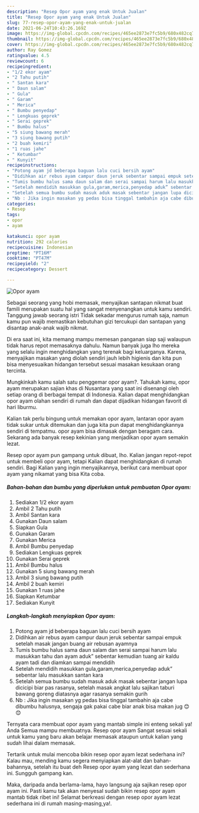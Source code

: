 ```yaml
---
description: "Resep Opor ayam yang enak Untuk Jualan"
title: "Resep Opor ayam yang enak Untuk Jualan"
slug: 77-resep-opor-ayam-yang-enak-untuk-jualan
date: 2021-06-24T10:43:26.169Z
image: https://img-global.cpcdn.com/recipes/465ee2873e7fc5b9/680x482cq70/opor-ayam-foto-resep-utama.jpg
thumbnail: https://img-global.cpcdn.com/recipes/465ee2873e7fc5b9/680x482cq70/opor-ayam-foto-resep-utama.jpg
cover: https://img-global.cpcdn.com/recipes/465ee2873e7fc5b9/680x482cq70/opor-ayam-foto-resep-utama.jpg
author: Ray Gomez
ratingvalue: 4.5
reviewcount: 6
recipeingredient:
- "1/2 ekor ayam"
- "2 Tahu putih"
- " Santan kara"
- " Daun salam"
- " Gula"
- " Garam"
- " Merica"
- " Bumbu penyedap"
- " Lengkuas geprek"
- " Serai geprek"
- " Bumbu halus"
- "5 siung bawang merah"
- "3 siung bawang putih"
- "2 buah kemiri"
- "1 ruas jahe"
- " Ketumbar"
- " Kunyit"
recipeinstructions:
- "Potong ayam jd beberapa baguan lalu cuci bersih ayam"
- "Didihkan air rebus ayam campur daun jeruk sebentar sampai empuk setelah masak jangan buang air rebusan ayamnya"
- "Tumis bumbu halus sama daun salam dan serai sampai harum lalu masukkan tahu dan ayam aduk” sebentar kemudian tuang air kaldu ayam tadi dan diamkan sampai mendidih"
- "Setelah mendidih masukkan gula,garam,merica,penyedap aduk” sebentar lalu masukkan santan kara"
- "Setelah semua bumbu sudah masuk aduk masak sebentar jangan lupa dicicipi biar pas rasanya, setelah masak angkat lalu sajikan taburi bawang goreng diatasnya agar rasanya semakin gurih"
- "Nb : Jika ingin masakan yg pedas bisa tinggal tambahin aja cabe dibumbu halusnya, sengaja gak pakai cabe biar anak bisa makan jug 😊😊"
categories:
- Resep
tags:
- opor
- ayam

katakunci: opor ayam 
nutrition: 292 calories
recipecuisine: Indonesian
preptime: "PT16M"
cooktime: "PT47M"
recipeyield: "2"
recipecategory: Dessert

---
```



![Opor ayam](https://img-global.cpcdn.com/recipes/465ee2873e7fc5b9/680x482cq70/opor-ayam-foto-resep-utama.jpg)

Sebagai seorang yang hobi memasak, menyajikan santapan nikmat buat famili merupakan suatu hal yang sangat menyenangkan untuk kamu sendiri. Tanggung jawab seorang istri Tidak sekadar mengurus rumah saja, namun kamu pun wajib memastikan kebutuhan gizi tercukupi dan santapan yang disantap anak-anak wajib nikmat.

Di era  saat ini, kita memang mampu memesan panganan siap saji walaupun tidak harus repot memasaknya dahulu. Namun banyak juga lho mereka yang selalu ingin menghidangkan yang terenak bagi keluarganya. Karena, menyajikan masakan yang diolah sendiri jauh lebih higienis dan kita pun bisa menyesuaikan hidangan tersebut sesuai masakan kesukaan orang tercinta. 



Mungkinkah kamu salah satu penggemar opor ayam?. Tahukah kamu, opor ayam merupakan sajian khas di Nusantara yang saat ini disenangi oleh setiap orang di berbagai tempat di Indonesia. Kalian dapat menghidangkan opor ayam olahan sendiri di rumah dan dapat dijadikan hidangan favorit di hari liburmu.

Kalian tak perlu bingung untuk memakan opor ayam, lantaran opor ayam tidak sukar untuk ditemukan dan juga kita pun dapat menghidangkannya sendiri di tempatmu. opor ayam bisa dimasak dengan beragam cara. Sekarang ada banyak resep kekinian yang menjadikan opor ayam semakin lezat.

Resep opor ayam pun gampang untuk dibuat, lho. Kalian jangan repot-repot untuk membeli opor ayam, tetapi Kalian dapat menghidangkan di rumah sendiri. Bagi Kalian yang ingin menyajikannya, berikut cara membuat opor ayam yang nikamat yang bisa Kita coba.

<!--inarticleads1-->

##### Bahan-bahan dan bumbu yang diperlukan untuk pembuatan Opor ayam:

1. Sediakan 1/2 ekor ayam
1. Ambil 2 Tahu putih
1. Ambil  Santan kara
1. Gunakan  Daun salam
1. Siapkan  Gula
1. Gunakan  Garam
1. Gunakan  Merica
1. Ambil  Bumbu penyedap
1. Sediakan  Lengkuas geprek
1. Gunakan  Serai geprek
1. Ambil  Bumbu halus
1. Gunakan 5 siung bawang merah
1. Ambil 3 siung bawang putih
1. Ambil 2 buah kemiri
1. Gunakan 1 ruas jahe
1. Siapkan  Ketumbar
1. Sediakan  Kunyit




<!--inarticleads2-->

##### Langkah-langkah menyiapkan Opor ayam:

1. Potong ayam jd beberapa baguan lalu cuci bersih ayam
1. Didihkan air rebus ayam campur daun jeruk sebentar sampai empuk setelah masak jangan buang air rebusan ayamnya
1. Tumis bumbu halus sama daun salam dan serai sampai harum lalu masukkan tahu dan ayam aduk” sebentar kemudian tuang air kaldu ayam tadi dan diamkan sampai mendidih
1. Setelah mendidih masukkan gula,garam,merica,penyedap aduk” sebentar lalu masukkan santan kara
1. Setelah semua bumbu sudah masuk aduk masak sebentar jangan lupa dicicipi biar pas rasanya, setelah masak angkat lalu sajikan taburi bawang goreng diatasnya agar rasanya semakin gurih
1. Nb : Jika ingin masakan yg pedas bisa tinggal tambahin aja cabe dibumbu halusnya, sengaja gak pakai cabe biar anak bisa makan jug 😊😊




Ternyata cara membuat opor ayam yang mantab simple ini enteng sekali ya! Anda Semua mampu membuatnya. Resep opor ayam Sangat sesuai sekali untuk kamu yang baru akan belajar memasak ataupun untuk kalian yang sudah lihai dalam memasak.

Tertarik untuk mulai mencoba bikin resep opor ayam lezat sederhana ini? Kalau mau, mending kamu segera menyiapkan alat-alat dan bahan-bahannya, setelah itu buat deh Resep opor ayam yang lezat dan sederhana ini. Sungguh gampang kan. 

Maka, daripada anda berlama-lama, hayo langsung aja sajikan resep opor ayam ini. Pasti kamu tak akan menyesal sudah bikin resep opor ayam mantab tidak ribet ini! Selamat berkreasi dengan resep opor ayam lezat sederhana ini di rumah masing-masing,ya!.

